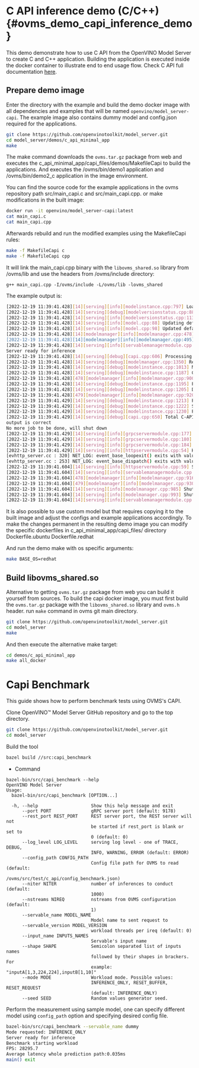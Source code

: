 # C API inference demo (C/C++) {#ovms_demo_capi_inference_demo}

This demo demonstrate how to use C API from the OpenVINO Model Server to create C and C++ application.
Building the application is executed inside the docker container to illustrate end to end usage flow.
Check C API full documentation [here](../../docs/model_server_c_api.md).

## Prepare demo image
Enter the directory with the example and build the demo docker image with all dependencies and examples that will be named `openvino/model_server-capi`.
The example image also contains dummy model and config.json required for the applications.
```bash
git clone https://github.com/openvinotoolkit/model_server.git
cd model_server/demos/c_api_minimal_app
make
```

The make command downloads the `ovms.tar.gz` package from web and executes the c_api_minimal_app/capi_files/demos/MakefileCapi to build the applications.
And executes the /ovms/bin/demo1 application and /ovms/bin/demo2_c application in the image environment.

You can find the source code for the example applications in the ovms repository path src/main_capi.c and src/main_capi.cpp.
or make modifications in the built image:
```bash
docker run -it openvino/model_server-capi:latest
cat main_capi.c
cat main_capi.cpp
```

Afterwards rebuild and run the modified examples using the MakefileCapi rules:
```bash
make -f MakefileCapi c
make -f MakefileCapi cpp
```

It will link the main_capi.cpp binary with the `libovms_shared.so` library from /ovms/lib and use the headers from /ovms/include directory:
```
g++ main_capi.cpp -I/ovms/include -L/ovms/lib -lovms_shared
```

The example output is:
```bash
[2022-12-19 11:39:41.428][14][serving][info][modelinstance.cpp:797] Loaded model dummy; version: 1; batch size: 30; No of InferRequests: 12
[2022-12-19 11:39:41.428][14][serving][debug][modelversionstatus.cpp:88] setAvailable: dummy - 1 (previous state: LOADING) -> error: OK
[2022-12-19 11:39:41.428][14][serving][info][modelversionstatus.cpp:113] STATUS CHANGE: Version 1 of model dummy status change. New status: ( "state": "AVAILABLE", "error_code": "OK" )
[2022-12-19 11:39:41.428][14][serving][info][model.cpp:88] Updating default version for model: dummy, from: 0
[2022-12-19 11:39:41.428][14][serving][info][model.cpp:98] Updated default version for model: dummy, to: 1
[2022-12-19 11:39:41.428][14][modelmanager][info][modelmanager.cpp:478] Configuration file doesn't have custom node libraries property.
[2022-12-19 11:39:41.428][14][modelmanager][info][modelmanager.cpp:495] Configuration file doesn't have pipelines property.
[2022-12-19 11:39:41.428][14][serving][info][servablemanagermodule.cpp:44] ServableManagerModule started
Server ready for inference
[2022-12-19 11:39:41.428][14][serving][debug][capi.cpp:606] Processing C-API inference request for servable: dummy; version: 1
[2022-12-19 11:39:41.428][14][serving][debug][modelmanager.cpp:1350] Requesting model: dummy; version: 1.
[2022-12-19 11:39:41.428][14][serving][debug][modelinstance.cpp:1013] Model: dummy, version: 1 already loaded
[2022-12-19 11:39:41.428][14][serving][debug][modelinstance.cpp:1187] Getting infer req duration in model dummy, version 1, nireq 0: 0.002 ms
[2022-12-19 11:39:41.428][478][modelmanager][info][modelmanager.cpp:900] Started model manager thread
[2022-12-19 11:39:41.428][14][serving][debug][modelinstance.cpp:1195] Preprocessing duration in model dummy, version 1, nireq 0: 0.000 ms
[2022-12-19 11:39:41.428][14][serving][debug][modelinstance.cpp:1205] Deserialization duration in model dummy, version 1, nireq 0: 0.019 ms
[2022-12-19 11:39:41.428][479][modelmanager][info][modelmanager.cpp:920] Started cleaner thread
[2022-12-19 11:39:41.429][14][serving][debug][modelinstance.cpp:1213] Prediction duration in model dummy, version 1, nireq 0: 0.369 ms
[2022-12-19 11:39:41.429][14][serving][debug][modelinstance.cpp:1222] Serialization duration in model dummy, version 1, nireq 0: 0.011 ms
[2022-12-19 11:39:41.429][14][serving][debug][modelinstance.cpp:1230] Postprocessing duration in model dummy, version 1, nireq 0: 0.000 ms
[2022-12-19 11:39:41.429][14][serving][debug][capi.cpp:650] Total C-API req processing time: 0.474 ms
output is correct
No more job to be done, will shut down
[2022-12-19 11:39:41.429][14][serving][info][grpcservermodule.cpp:177] GRPCServerModule shutting down
[2022-12-19 11:39:41.429][14][serving][info][grpcservermodule.cpp:180] Shutdown gRPC server
[2022-12-19 11:39:41.429][14][serving][info][grpcservermodule.cpp:184] GRPCServerModule shutdown
[2022-12-19 11:39:41.429][14][serving][info][httpservermodule.cpp:54] HTTPServerModule shutting down
[evhttp_server.cc : 320] NET_LOG: event_base_loopexit() exits with value 0
[evhttp_server.cc : 253] NET_LOG: event_base_dispatch() exits with value 1
[2022-12-19 11:39:41.604][14][serving][info][httpservermodule.cpp:59] Shutdown HTTP server
[2022-12-19 11:39:41.604][14][serving][info][servablemanagermodule.cpp:54] ServableManagerModule shutting down
[2022-12-19 11:39:41.604][478][modelmanager][info][modelmanager.cpp:916] Stopped model manager thread
[2022-12-19 11:39:41.604][479][modelmanager][info][modelmanager.cpp:930] Stopped cleaner thread
[2022-12-19 11:39:41.604][14][serving][info][modelmanager.cpp:985] Shutdown model manager
[2022-12-19 11:39:41.604][14][serving][info][modelmanager.cpp:993] Shutdown cleaner thread
[2022-12-19 11:39:41.604][14][serving][info][servablemanagermodule.cpp:57] ServableManagerModule shutdown
```

It is also possible to use custom model but that requires copying it to the built image and adjust the configs and example applications accordingly.
To make the changes permanent in the resulting demo image you can modify the specific dockerfiles in c_api_minimal_app/capi_files/ directory 
Dockerfile.ubuntu
Dockerfile.redhat

And run the demo make with os specific arguments:
```bash
make BASE_OS=redhat
```

## Build libovms_shared.so
Alternative to getting `ovms.tar.gz` package from web you can build it yourself from sources. To build the capi docker image, you must first build the `ovms.tar.gz` package with the `libovms_shared.so` library and `ovms.h` header. 
run `make` command in ovms git main directory.
```bash
git clone https://github.com/openvinotoolkit/model_server.git
cd model_server
make
```

And then execute the alternative make target:
```bash
cd demos/c_api_minimal_app
make all_docker
```

# Capi Benchmark

This guide shows how to perform benchmark tests using OVMS's CAPI. 

Clone OpenVINO™ Model Server GitHub repository and go to the top directory.
```bash
git clone https://github.com/openvinotoolkit/model_server.git
cd model_server
```
Build the tool
```bash
bazel build //src:capi_benchmark
```

- Command
```
bazel-bin/src/capi_benchmark --help
OpenVINO Model Server
Usage:
  bazel-bin/src/capi_benchmark [OPTION...]

  -h, --help                    Show this help message and exit
      --port PORT               gRPC server port (default: 9178)
      --rest_port REST_PORT     REST server port, the REST server will not
                                be started if rest_port is blank or set to
                                0 (default: 0)
      --log_level LOG_LEVEL     serving log level - one of TRACE, DEBUG,
                                INFO, WARNING, ERROR (default: ERROR)
      --config_path CONFIG_PATH
                                Config file path for OVMS to read (default:
                                /ovms/src/test/c_api/config_benchmark.json)
      --niter NITER             number of inferences to conduct (default:
                                1000)
      --nstreams NIREQ          nstreams from OVMS configuration (default:
                                1)
      --servable_name MODEL_NAME
                                Model name to sent request to
      --servable_version MODEL_VERSION
                                workload threads per ireq (default: 0)
      --input_name INPUTS_NAMES
                                Servable's input name
      --shape SHAPE             Semicolon separated list of inputs names
                                followed by their shapes in brackers. For
                                example: "inputA[1,3,224,224],inputB[1,10]"
      --mode MODE               Workload mode. Possible values:
                                INFERENCE_ONLY, RESET_BUFFER, RESET_REQUEST
                                (default: INFERENCE_ONLY)
      --seed SEED               Random values generator seed.
```

Perform the measurement using sample model, one can specify different model using `config_path` option and specifying desired config file.
```bash
bazel-bin/src/capi_benchmark --servable_name dummy
Mode requested: INFERENCE_ONLY
Server ready for inference
Benchmark starting workload
FPS: 28295.7
Average latency whole prediction path:0.035ms
main() exit
```

